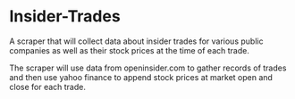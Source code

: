 # Insider-Trades
A scraper that will collect data about insider trades for various public companies as well as their stock prices at the time of each trade.

The scraper will use data from openinsider.com to gather records of trades and then use yahoo finance to append stock prices at market open and close for each trade.
